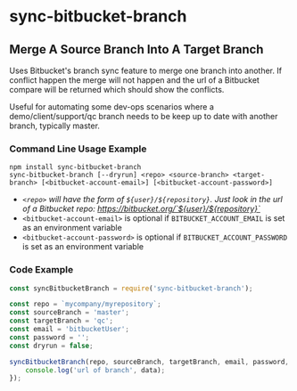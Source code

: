 # sync-bitbucket-branch

## Merge A Source Branch Into A Target Branch

Uses Bitbucket's branch sync feature to merge one branch into another. If conflict happen the merge will not happen and the url of a Bitbucket compare will be returned which should show the conflicts.

Useful for automating some dev-ops scenarios where a demo/client/support/qc branch needs to be keep up to date with another branch, typically master.

### Command Line Usage Example

```
npm install sync-bitbucket-branch
sync-bitbucket-branch [--dryrun] <repo> <source-branch> <target-branch> [<bitbucket-account-email>] [<bitbucket-account-password>]
```

- _`<repo>` will have the form of `${user}/${repository}`. Just look in the url of a Bitbucket repo: https://bitbucket.org/`${user}/${repository}`_
- `<bitbucket-account-email>` is optional if `BITBUCKET_ACCOUNT_EMAIL` is set as an environment variable
- `<bitbucket-account-password>` is optional if `BITBUCKET_ACCOUNT_PASSWORD` is set as an environment variable

### Code Example

```javascript
const syncBitbucketBranch = require('sync-bitbucket-branch');

const repo = `mycompany/myrepository`;
const sourceBranch = 'master';
const targetBranch = 'qc';
const email = 'bitbucketUser';
const password = '';
const dryrun = false;

syncBitbucketBranch(repo, sourceBranch, targetBranch, email, password, dryrun).then((data) => {
	console.log('url of branch', data);
});
```
